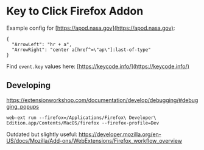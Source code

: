 # Key to Click Firefox Addon
Example config for [https://apod.nasa.gov](https://apod.nasa.gov):
```
{
  "ArrowLeft": "hr + a",
  "ArrowRight": "center a[href^=\"ap\"]:last-of-type"
}
```
Find `event.key` values here: [https://keycode.info/](https://keycode.info/)

## Developing
https://extensionworkshop.com/documentation/develop/debugging/#debugging_popups

`web-ext run --firefox=/Applications/Firefox\ Developer\ Edition.app/Contents/MacOS/firefox --firefox-profile=Dev`  

Outdated but slightly useful: https://developer.mozilla.org/en-US/docs/Mozilla/Add-ons/WebExtensions/Firefox_workflow_overview